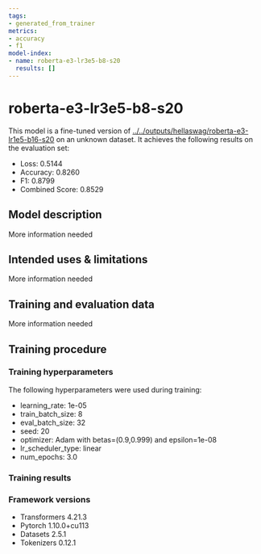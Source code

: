 ```yaml
---
tags:
- generated_from_trainer
metrics:
- accuracy
- f1
model-index:
- name: roberta-e3-lr3e5-b8-s20
  results: []
---
```


<!-- This model card has been generated automatically according to the information the Trainer had access to. You
should probably proofread and complete it, then remove this comment. -->

# roberta-e3-lr3e5-b8-s20

This model is a fine-tuned version of [../../outputs/hellaswag/roberta-e3-lr1e5-b16-s20](https://huggingface.co/../../outputs/hellaswag/roberta-e3-lr1e5-b16-s20) on an unknown dataset.
It achieves the following results on the evaluation set:
- Loss: 0.5144
- Accuracy: 0.8260
- F1: 0.8799
- Combined Score: 0.8529

## Model description

More information needed

## Intended uses & limitations

More information needed

## Training and evaluation data

More information needed

## Training procedure

### Training hyperparameters

The following hyperparameters were used during training:
- learning_rate: 1e-05
- train_batch_size: 8
- eval_batch_size: 32
- seed: 20
- optimizer: Adam with betas=(0.9,0.999) and epsilon=1e-08
- lr_scheduler_type: linear
- num_epochs: 3.0

### Training results



### Framework versions

- Transformers 4.21.3
- Pytorch 1.10.0+cu113
- Datasets 2.5.1
- Tokenizers 0.12.1
